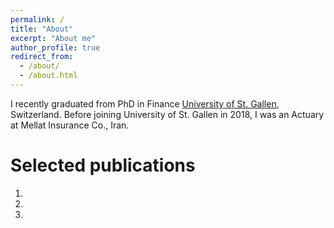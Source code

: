 ```yaml
---
permalink: /
title: "About"
excerpt: "About me"
author_profile: true
redirect_from: 
  - /about/
  - /about.html
---
```


I recently graduated from PhD in Finance [University of St. Gallen](https://www.unisg.ch/en/), Switzerland. Before joining University of St. Gallen in 2018, I was an Actuary at Mellat Insurance Co., Iran.

Selected publications
======
1.
2.
3.

